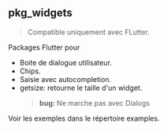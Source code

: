 <!--
This README describes the package. If you publish this package to pub.dev,
this README's contents appear on the landing page for your package.

For information about how to write a good package README, see the guide for
[writing package pages](https://dart.dev/guides/libraries/writing-package-pages).

For general information about developing packages, see the Dart guide for
[creating packages](https://dart.dev/guides/libraries/create-library-packages)
and the Flutter guide for
[developing packages and plugins](https://flutter.dev/developing-packages).
-->
## pkg_widgets
>Compatible uniquement avec FLutter. 

Packages Flutter pour
- Boite de dialogue utilisateur.
- Chips.
- Saisie avec autocompletion.
- getsize: retourne le taille d'un widget.
    > **bug:** Ne marche pas avec Dialogs

Voir les exemples dans le répertoire examples.
